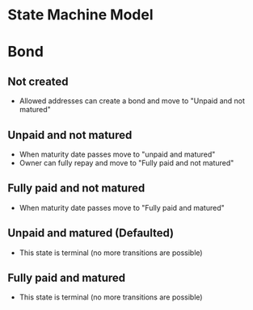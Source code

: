 # State Machine Model

# Bond

## Not created

- Allowed addresses can create a bond and move to "Unpaid and not matured"

## Unpaid and not matured

- When maturity date passes move to "unpaid and matured"
- Owner can fully repay and move to "Fully paid and not matured"

## Fully paid and not matured

- When maturity date passes move to "Fully paid and matured"

## Unpaid and matured (Defaulted)

- This state is terminal (no more transitions are possible)

## Fully paid and matured

- This state is terminal (no more transitions are possible)
